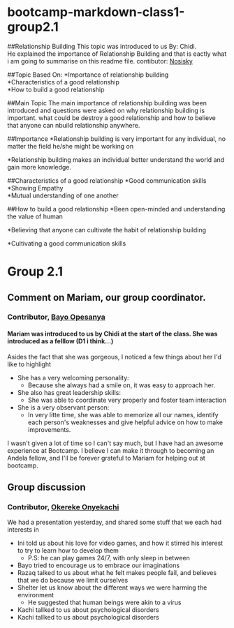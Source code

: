 # bootcamp-markdown-class1-group2.1
##Relationship Building
This topic was introduced to us By: Chidi.<br>
He explained the importance of Relationship Building and that is eactly what i am going to summarise on this readme file.
contibutor: <a href="http://www.github.com/nosisky">Nosisky</a>

##Topic Based On:
*Importance of relationship building<br>
*Characteristics of a good relationship<br>
*How to build a good relationship

##Main Topic
The main importance of relationship building was been introduced and questions were asked on why relationship building is important. what could be destroy a good relationship and how to believe that anyone can nbuild relationship anywhere.

##Importance
*Relationship building is very important for any individual, no matter the field he/she might be working on<br>

*Relationship building makes an individual better understand the world and gain more knowledge.<br>

##Characteristics of a good relationship
*Good communication skills<br>
*Showing Empathy<br>
*Mutual understanding of one another


##How to build a good relationship
*Been open-minded and understanding the value of human<br>

*Believing that anyone can cultivate the habit of relationship building<br>

*Cultivating a good communication skills

# Group 2.1
## Comment on Mariam, our group coordinator. 
### Contributor, [Bayo Opesanya](https://github.com/OpesanyaAdebayo)

#### Mariam was introduced to us by Chidi at the start of the class. She was introduced as a felllow (D1 i think...)<br/>
Asides the fact that she was gorgeous, I noticed a few things about her I'd like to highlight<br/>
 
* She has a very welcoming personality:
	+ Because she always had a smile on, it was easy to approach her.
* She also has great leadership skills:
 	+ She was able to coordinate very properly and foster team interaction
* She is a very observant person:
 	+ In very litte time, she was able to memorize all our names, identify each person's weaknesses and give helpful advice on how to make improvements. 

 I wasn't given a lot of time so I can't say much, but I have had an awesome experience at Bootcamp. I believe I can make it through to becoming an Andela fellow, and I'll be forever grateful to Mariam for helping out at bootcamp.



## Group discussion
### Contributor, [Okereke Onyekachi](https://github.com/robocopkaka)
We had a presentation yesterday, and shared some stuff that we each had interests in <br/>
* Ini told us about his love for video games, and how it stirred his interest to try to learn how to develop them
	+ P.S: he can play games 24/7, with only sleep in between
* Bayo tried to encourage us to embrace our imaginations
* Razaq talked to us about what he felt makes people fail, and believes that we do because we limit ourselves
* Shelter let us know about the different ways we were harming the environment
	+ He suggested that human beings were akin to a virus
* Kachi tallked to us about psychological disorders 
* Kachi tallked to us about psychological disorders 